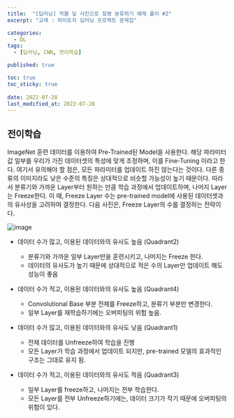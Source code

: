 ```yaml
---
title:  "[딥러닝] 작물 잎 사진으로 질병 분류하기 예제 풀이 #2"
excerpt: "교재 : 파이토치 딥러닝 프로젝트 문제집"

categories:
  - DL
tags:
  - [딥러닝, CNN, 전이학습]

published: true

toc: true
toc_sticky: true
 
date: 2022-07-28
last_modified_at: 2022-07-28
---
```


## 전이학습
ImageNet 훈련 데이터를 이용하여 Pre-Trained된 Model을 사용한다. 
해당 파라미터 값 일부를 우리가 가진 데이터셋의 특성에 맞게 조정하며, 이를 Fine-Tuning 이라고 한다. 
여기서 유의해야 할 점은, 모든 파라미터를 업데이트 하진 않는다는 것이다. 
다른 종류의 이미지라도 낮은 수준의 특징은 상대적으로 비슷할 가능성이 높기 때문이다. 
따라서 분류기와 가까운 Layer부터 원하는 만큼 학습 과정에서 업데이트하며, 나머지 Layer는 Freeze한다. 
이 때, Freeze Layer 수는 pre-trained model에 사용된 데이터셋과의 유사성을 고려하여 결정한다. 
다음 사진은, Freeze Layer의 수를 결정하는 전략이다. 

![image](https://user-images.githubusercontent.com/84084372/181512540-12cc7327-f854-4ba3-8a54-c7990caed605.png)

- 데이터 수가 많고, 이용된 데이터와의 유사도 높음 (Quadrant2)
    - 분류기와 가까운 일부 Layer만을 훈련시키고, 나머지는 Freeze 한다.
    - 데이터의 유사도가 높기 때문에 상대적으로 적은 수의 Layer만 업데이트 해도 성능이 좋음

- 데이터 수가 적고, 이용된 데이터와의 유사도 높음 (Quadrant4)
    - Convolutional Base 부분 전체를 Freeze하고, 분류기 부분만 변경한다.
    - 일부 Layer를 재학습하기에는 오버피팅의 위험 높음.

- 데이터 수가 많고, 이용된 데이터와의 유사도 낮음 (Quadrant1)
    - 전체 데이터를 Unfreeze하여 학습을 진행
    - 모든 Layer가 학습 과정에서 업데이트 되지만, pre-trained 모델의 효과적인 구조는 그대로 유지 됨.

- 데이터 수가 적고, 이용된 데이터와의 유사도 적음 (Quadrant3)
    - 일부 Layer를 freeze하고, 나머지는 전부 학습한다.
    - 모든 Layer를 전부 Unfreeze하기에는, 데이터 크기가 작기 때문에 오버피팅의 위험이 있다.
